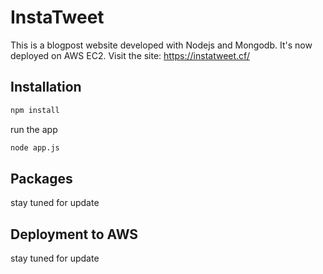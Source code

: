 # InstaTweet
This is a blogpost website developed with Nodejs and Mongodb. 
It's now deployed on AWS EC2. Visit the site: https://instatweet.cf/

## Installation
```bash
npm install
```
run the app
```bash
node app.js
```

## Packages
stay tuned for update

## Deployment to AWS
stay tuned for update
